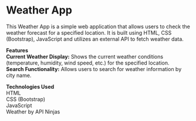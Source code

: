 # Weather App
This Weather App is a simple web application that allows users to check the weather forecast for a specified location. It is built using HTML, CSS (Bootstrap), JavaScript and utilizes an external API to fetch weather data.

**Features** <br>
**Current Weather Display:** Shows the current weather conditions (temperature, humidity, wind speed, etc.) for the specified location. <br>
**Search Functionality:** Allows users to search for weather information by city name.

**Technologies Used** <br>
HTML <br>
CSS (Bootstrap) <br>
JavaScript <br>
Weather by API Ninjas

